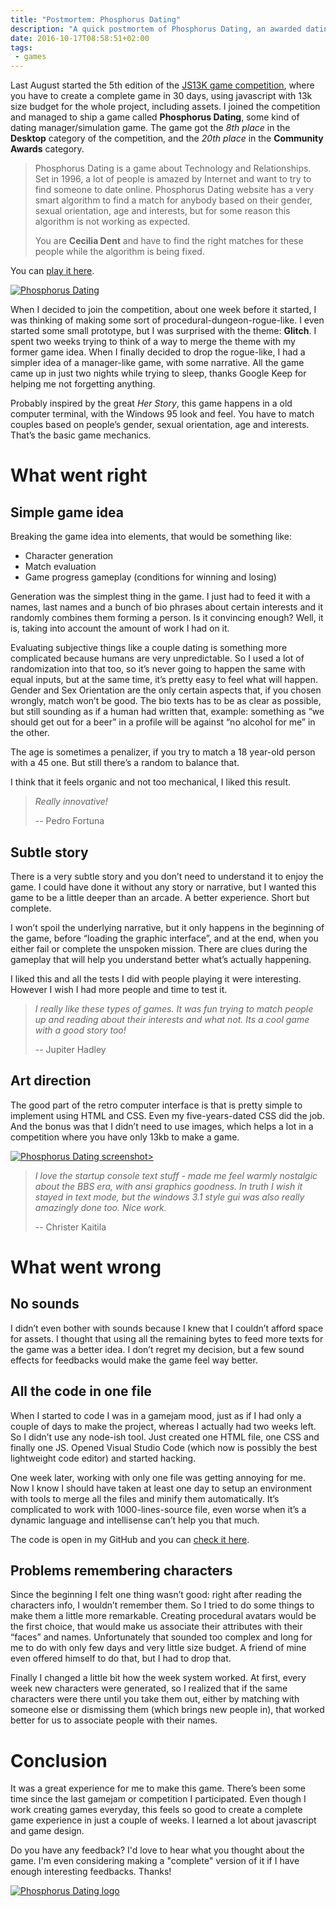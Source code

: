 ```yaml
---
title: "Postmortem: Phosphorus Dating"
description: "A quick postmortem of Phosphorus Dating, an awarded dating simulation game created for JS13K competition."
date: 2016-10-17T08:58:51+02:00
tags:
 - games
---
```


Last August started the 5th edition of the [JS13K game competition](http://js13kgames.com), where you have to create a complete game in 30 days, using javascript with 13k size budget for the whole project, including assets. I joined the competition and managed to ship a game called **Phosphorus Dating**, some kind of dating manager/simulation game. The game got the *8th place* in the **Desktop** category of the competition, and the *20th place* in the **Community Awards** category.

> Phosphorus Dating is a game about Technology and Relationships. Set in
> 1996, a lot of people is amazed by Internet and want to try to find
> someone to date online. Phosphorus Dating website has a very smart
> algorithm to find a match for anybody based on their gender, sexual
> orientation, age and interests, but for some reason this algorithm is
> not working as expected. 
> 
> You are **Cecilia Dent** and have to find the right matches for these
> people while the algorithm is being fixed.

You can [play it here](http://gamejolt.com/games/phosphorus-dating/189626).
	
[![Phosphorus Dating](http://i.imgur.com/hHkUlue.png)](http://gamejolt.com/games/phosphorus-dating/189626)

When I decided to join the competition, about one week before it started, I was thinking of making some sort of procedural-dungeon-rogue-like. I even started some small prototype, but I was surprised with the theme: **Glitch**. I spent two weeks trying to think of a way to merge the theme with my former game idea. When I finally decided to drop the rogue-like, I had a simpler idea of a manager-like game, with some narrative. All the game came up in just two nights while trying to sleep, thanks Google Keep for helping me not forgetting anything.

Probably inspired by the great *Her Story*, this game happens in a old computer terminal, with the Windows 95 look and feel. You have to match couples based on people’s gender, sexual orientation, age and interests. That’s the basic game mechanics.

# What went right

## Simple game idea

Breaking the game idea into elements, that would be something like:

- Character generation
- Match evaluation
- Game progress gameplay (conditions for winning and losing)

Generation was the simplest thing in the game. I just had to feed it with a names, last names and a bunch of bio phrases about certain interests and it randomly combines them forming a person. Is it convincing enough? Well, it is, taking into account the amount of work I had on it.

Evaluating subjective things like a couple dating is something more complicated because humans are very unpredictable. So I used a lot of randomization into that too, so it’s never going to happen the same with equal inputs, but at the same time, it’s pretty easy to feel what will happen. Gender and Sex Orientation are the only certain aspects that, if you chosen wrongly, match won’t be good. The bio texts has to be as clear as possible, but still sounding as if a human had written that, example: something as “we should get out for a beer” in a profile will be against “no alcohol for me” in the other.

The age is sometimes a penalizer, if you try to match a 18 year-old person with a 45 one. But still there’s a random to balance that.

I think that it feels organic and not too mechanical, I liked this result.

> <i>Really innovative!</i>
> 
> -- Pedro Fortuna

## Subtle story

There is a very subtle story and you don’t need to understand it to enjoy the game. I could have done it without any story or narrative, but I wanted this game to be a little deeper than an arcade. A better experience. Short but complete.

I won’t spoil the underlying narrative, but it only happens in the beginning of the game, before “loading the graphic interface”, and at the end, when you either fail or complete the unspoken mission. There are clues during the gameplay that will help you understand better what’s actually happening.

I liked this and all the tests I did with people playing it were interesting. However I wish I had more people and time to test it.

> <i>I really like these types of games. It was fun trying to match people
> up and reading about their interests and what not. Its a cool game
> with a good story too!</i>
> 
> -- Jupiter Hadley

## Art direction

The good part of the retro computer interface is that is pretty simple to implement using HTML and CSS. Even my five-years-dated CSS did the job. And the bonus was that I didn’t need to use images, which helps a lot in a competition where you have only 13kb to make a game.

[![Phosphorus Dating screenshot](http://i.imgur.com/UcOO6kD.png)>](http://gamejolt.com/games/phosphorus-dating/189626)

> <i>I love the startup console text stuff - made me feel warmly nostalgic
> about the BBS era, with ansi graphics goodness. In truth I wish it
> stayed in text mode, but the windows 3.1 style gui was also really
> amazingly done too. Nice work.</i>
> 
> -- Christer Kaitila

# What went wrong

## No sounds

I didn’t even bother with sounds because I knew that I couldn’t afford space for assets. I thought that using all the remaining bytes to feed more texts for the game was a better idea. I don’t regret my decision, but a few sound effects for feedbacks would make the game feel way better.

## All the code in one file

When I started to code I was in a gamejam mood, just as if I had only a couple of days to make the project, whereas I actually had two weeks left. So I didn’t use any node-ish tool. Just created one HTML file, one CSS and finally one JS. Opened Visual Studio Code (which now is possibly the best lightweight code editor) and started hacking.

One week later, working with only one file was getting annoying for me. Now I know I should have taken at least one day to setup an environment with tools to merge all the files and minify them automatically. It’s complicated to work with 1000-lines-source file, even worse when it’s a dynamic language and intellisense can’t help you that much.

The code is open in my GitHub and you can [check it here](https://github.com/CrociDB/phosphorus-dating).

## Problems remembering characters

Since the beginning I felt one thing wasn’t good: right after reading the characters info, I wouldn’t remember them. So I tried to do some things to make them a little more remarkable. Creating procedural avatars would be the first choice, that would make us associate their attributes with their “faces” and names. Unfortunately that sounded too complex and long for me to do with only few days and very little size budget. A friend of mine even offered himself to do that, but I had to drop that.

Finally I changed a little bit how the week system worked. At first, every week new characters were generated, so I realized that if the same characters were there until you take them out, either by matching with someone else or dismissing them (which brings new people in), that worked better for us to associate people with their names.

# Conclusion

It was a great experience for me to make this game. There’s been some time since the last gamejam or competition I participated. Even though I work creating games everyday, this feels so good to create a complete game experience in just a couple of weeks. I learned a lot about javascript and game design.

Do you have any feedback? I'd love to hear what you thought about the game. I'm even considering making a "complete" version of it if I have enough interesting feedbacks. Thanks!


[![Phosphorus Dating logo](http://i.imgur.com/VPX2YeU.png)](http://gamejolt.com/games/phosphorus-dating/189626)
